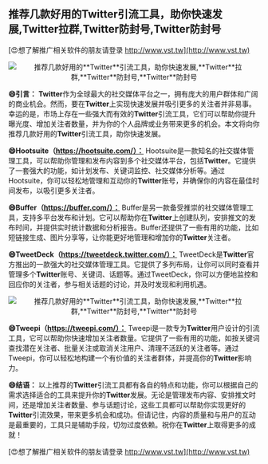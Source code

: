 ## **推荐几款好用的**Twitter**引流工具，助你快速发展,**Twitter**拉群,**Twitter**防封号,**Twitter**防封号**

[😍想了解推广相关软件的朋友请登录 http://www.vst.tw](http://www.vst.tw)

 <center><img src="https://vst.tw/MP4/tuiguang/png/1.png" alt="推荐几款好用的**Twitter**引流工具，助你快速发展,**Twitter**拉群,**Twitter**防封号,**Twitter**防封号"></center>

**😄引言：**
**Twitter**作为全球最大的社交媒体平台之一，拥有庞大的用户群体和广阔的商业机会。然而，要在**Twitter**上实现快速发展并吸引更多的关注者并非易事。幸运的是，市场上存在一些强大而有效的**Twitter**引流工具，它们可以帮助你提升曝光度、增加关注者数量，并为你的个人品牌或业务带来更多的机会。本文将向你推荐几款好用的**Twitter**引流工具，助你快速发展。

**😄Hootsuite（https://hootsuite.com/）：**
Hootsuite是一款知名的社交媒体管理工具，可以帮助你管理和发布内容到多个社交媒体平台，包括**Twitter**。它提供了一套强大的功能，如计划发布、关键词监控、社交媒体分析等。通过Hootsuite，你可以轻松地管理和互动你的**Twitter**账号，并确保你的内容在最佳时间发布，以吸引更多关注者。

**😄Buffer（https://buffer.com/）：**
Buffer是另一款备受推崇的社交媒体管理工具，支持多平台发布和计划。它可以帮助你在**Twitter**上创建队列，安排推文的发布时间，并提供实时统计数据和分析报告。Buffer还提供了一些有用的功能，比如短链接生成、图片分享等，让你能更好地管理和增加你的**Twitter**关注者。

**😄TweetDeck（https://tweetdeck.twitter.com/）：**
TweetDeck是**Twitter**官方推出的一款强大的社交媒体管理工具。它提供了多列布局，让你可以同时查看并管理多个**Twitter**账号、关键词、话题等。通过TweetDeck，你可以方便地监控和回应你的关注者，参与相关话题的讨论，并及时发现和利用机遇。

 <center><img src="https://vst.tw/MP4/tuiguang/png/3.png" alt="推荐几款好用的**Twitter**引流工具，助你快速发展,**Twitter**拉群,**Twitter**防封号,**Twitter**防封号"></center>

**😄Tweepi（https://tweepi.com/）：**
Tweepi是一款专为**Twitter**用户设计的引流工具，它可以帮助你快速增加关注者数量。它提供了一些有用的功能，如按关键词查找潜在关注者、批量关注或取消关注用户、清理不活跃的关注者等。通过Tweepi，你可以轻松地构建一个有价值的关注者群体，并提高你的**Twitter**影响力。

**😄结语：**
以上推荐的**Twitter**引流工具都有各自的特点和功能，你可以根据自己的需求选择适合的工具来提升你的**Twitter**发展。无论是管理发布内容、安排推文时间，还是增加关注者数量、参与话题讨论，这些工具都可以帮助你实现更好的**Twitter**引流效果，带来更多机会和成功。但请记住，内容的质量和与用户的互动是最重要的，工具只是辅助手段，切勿过度依赖。祝你在**Twitter**上取得更多的成就！

[😍想了解推广相关软件的朋友请登录 http://www.vst.tw](http://www.vst.tw)



